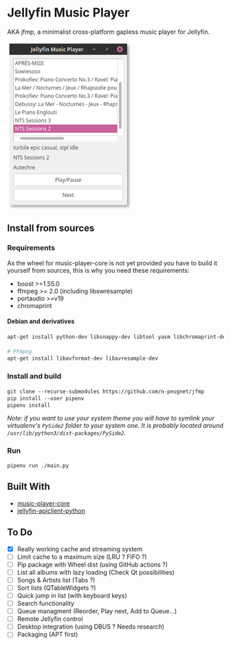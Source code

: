 # Jellyfin Music Player

AKA jfmp, a minimalist cross-platform gapless music player for Jellyfin.

![screenshot 1](docs/screenshot_02.png)

## Install from sources

### Requirements

As the wheel for music-player-core is not yet provided you have to build it yourself from sources, this is why you need these requirements:

* boost >=1.55.0
* ffmpeg >= 2.0 (including libswresample)
* portaudio >=v19
* chromaprint

#### Debian and derivatives

```bash
apt-get install python-dev libsnappy-dev libtool yasm libchromaprint-dev portaudio19-dev libboost-dev

# FFmpeg
apt-get install libavformat-dev libavresample-dev
```

### Install and build

    git clone --recurse-submodules https://github.com/n-peugnet/jfmp
    pip install --user pipenv
    pipenv install

_Note: if you want to use your system theme you will have to symlink your virtualenv's `PySide2` folder to your system one. It is probably located around `/usr/lib/python3/dist-packages/PySide2`._

### Run

    pipenv run ./main.py

## Built With

-   [music-player-core](https://github.com/albertz/music-player-core)
-   [jellyfin-apiclient-python](https://github.com/iwalton3/jellyfin-apiclient-python)

## To Do

- [x] Really working cache and streaming system
- [ ] Limit cache to a maximum size (LRU ? FIFO ?)
- [ ] Pip package with Wheel dist (using GitHub actions ?)
- [ ] List all albums with lazy loading (Check Qt possibilities)
- [ ] Songs & Artists list (Tabs ?)
- [ ] Sort lists (QTableWidgets ?)
- [ ] Quick jump in list (with keyboard keys)
- [ ] Search functionality
- [ ] Queue managment (Reorder, Play next, Add to Queue...)
- [ ] Remote Jellyfin control
- [ ] Desktop integration (using DBUS ? Needs research)
- [ ] Packaging (APT first)